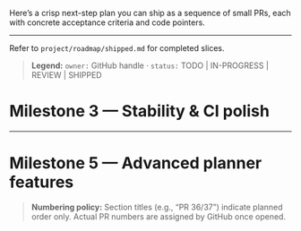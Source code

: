 Here’s a crisp next-step plan you can ship as a sequence of small PRs, each with concrete acceptance criteria and code pointers.

---

Refer to `project/roadmap/shipped.md` for completed slices.

> **Legend:** `owner:` GitHub handle · `status:` TODO | IN-PROGRESS | REVIEW | SHIPPED

# Milestone 3 — Stability & CI polish

---

# Milestone 5 — Advanced planner features

> **Numbering policy:** Section titles (e.g., “PR 36/37”) indicate planned order only. Actual PR numbers are assigned by GitHub once opened.
